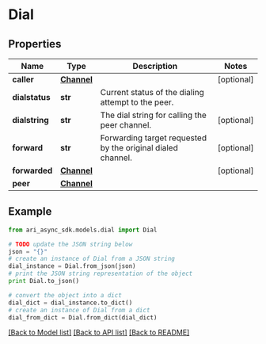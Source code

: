 # Dial


## Properties
Name | Type | Description | Notes
------------ | ------------- | ------------- | -------------
**caller** | [**Channel**](Channel.md) |  | [optional] 
**dialstatus** | **str** | Current status of the dialing attempt to the peer. | 
**dialstring** | **str** | The dial string for calling the peer channel. | [optional] 
**forward** | **str** | Forwarding target requested by the original dialed channel. | [optional] 
**forwarded** | [**Channel**](Channel.md) |  | [optional] 
**peer** | [**Channel**](Channel.md) |  | 

## Example

```python
from ari_async_sdk.models.dial import Dial

# TODO update the JSON string below
json = "{}"
# create an instance of Dial from a JSON string
dial_instance = Dial.from_json(json)
# print the JSON string representation of the object
print Dial.to_json()

# convert the object into a dict
dial_dict = dial_instance.to_dict()
# create an instance of Dial from a dict
dial_from_dict = Dial.from_dict(dial_dict)
```
[[Back to Model list]](../README.md#documentation-for-models) [[Back to API list]](../README.md#documentation-for-api-endpoints) [[Back to README]](../README.md)


